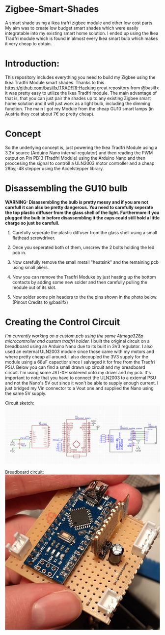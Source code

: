 # Zigbee-Smart-Shades
A smart shade using a ikea trafri zigbee module and other low cost parts. My aim was to create low budget smart shades which were easily integratable into my existing smart home solution. I ended up using the Ikea Tradfri module which is found in almost every Ikea smart bulb which makes it very cheap to obtain.

# Introduction:
This repository includes everything you need to build my Zigbee using the Ikea Tradfri Module smart shades. Thanks to this https://github.com/basilfx/TRADFRI-Hacking great repository from @basilfx it was pretty easy to utilize the Ikea Tradfri module. The main advantage of that is, that you can just pair the shades up to any existing Zigbee smart home solution and it will just work as a light bulb, including the dimming function.
The main 
I got my Module from the cheap GU10 smart lamps (in Austria they cost about 7€ so pretty cheap).

# Concept
So the underlying concept is, just powering the Ikea Tradfri Module using a 3.3V source (Arduino Nano internal regulator) and then reading the PWM output on Pin PB13 (Tradfri Module) using the Arduino Nano and then proccesing the signal to controll a ULN2003 motor controller and a cheap 28byj-48 stepper using the Accelstepper library.

# Disassembling the GU10 bulb
**WARNING: Disassembling the bulb is pretty messy and if you are not carefull it can also be pretty dangerous. You need to carefully seperate the top plastic diffuser from the glass shell of the light. Furthermore if you plugged the bulb in before disassembling it the caps could still hold a little charge so just be carefull.**
1) Carefully seperate the plastic diffuser from the glass shell using a small flathead screwdriver.

2) Once you seperated both of them, unscrew the 2 bolts holding the led pcb in. 

3) Now carefully remove the small metall "heatsink" and the remaining pcb using small pliers.

4) Now you can remove the Tradfri Moduke by just heating up the bottom contacts by adding some new solder and then carefully pulling the module out of its slot.

5) Now solder some pin headers to the the pins shown in the photo below. (Pinout Credits to @basilfx)

# Creating the Control Circuit
*I'm currently working on a custom pcb using the same Atmega328p microcontroller and custom tradfri holder.*
I built the original circuit on a breadboard using an Arduino Nano due to its built in 3V3 regulator. I also used an external ULN2003 module since those came with my motors and where pretty cheap all around. I also decoupled the 3V3 supply for the module using a 68uF capactior since I salvaged it for free from the Tradfri PSU. Below you can find a small drawn up circuit and my breadboard circuit. I'm using some JST-XH soldered onto my driver and my pcb.
It's important to note that you have to connect the ULN2003 to a external PSU and not the Nano's 5V out since it won't be able to supply enough current. I just bridged my Vin connector to a Vout one and supplied the Nano using the same 5V supply.

Circuit sketch:
![pic3](https://github.com/Mich21050/Zigbee-Smart-Shades/blob/master/Pictures/pic3.png)


Breadboard circuit:
![pic1](https://github.com/Mich21050/Zigbee-Smart-Shades/blob/master/Pictures/pic1.png)

